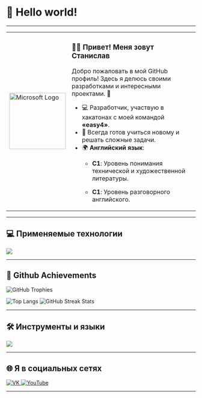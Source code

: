 # 👋 Hello world!
---

<table>
  <tr>
    <td>
      <img src="https://upload.wikimedia.org/wikipedia/commons/4/44/Microsoft_logo.svg" alt="Microsoft Logo" width="150" height="auto">
    </td>
    <td>
      
### 👨‍💻 Привет! Меня зовут Станислав

Добро пожаловать в мой GitHub профиль! Здесь я делюсь своими разработками и интересными проектами. 🌟

- 💻 Разработчик, участвую в хакатонах с моей командой **«easy4»**.
- 🧠 Всегда готов учиться новому и решать сложные задачи.
- 🌍 **Английский язык**:
  - **C1**: Уровень понимания технической и художественной литературы.
  - **C1**: Уровень разговорного английского.

    </td>
  </tr>
</table>


---


## 💻 Применяемые технологии

<p align="left">
  <img src="https://skillicons.dev/icons?i=vue,cs,dotnet,cpp,php,postgres,mysql,azure,blazor&theme=light" />
</p>

---

## 🚀 Github Achievements

<p align="left">
  <img src="https://github-profile-trophy.vercel.app/?username=stasnorman&theme=flat&no-bg=true&margin-w=15" alt="GitHub Trophies" />
</p>

<p align="left">
  <img src="https://github-readme-stats.vercel.app/api/top-langs/?username=stasnorman&layout=compact&theme=transparent" alt="Top Langs" />

  <img src="https://github-readme-streak-stats.herokuapp.com/?user=stasnorman&theme=light" alt="GitHub Streak Stats" />
</p>

---

## 🛠️ Инструменты и языки

<p align="left">
  <img src="https://skillicons.dev/icons?i=cs,dotnet,cpp,react,ts,py,cmake,postgres,github&perline=10" />
</p>

---

## 🌐 Я в социальных сетях

<p align="left">
  <a href="https://vk.com/dantejke" target="_blank">
    <img src="https://img.shields.io/badge/-VK-4680C2?style=flat&logo=vk&logoColor=white" alt="VK" />
  </a>
  <a href="https://www.youtube.com/channel/UCvclan-pHgz5LZ1ky_f1z1g?sub_confirmation=1" target="_blank">
    <img src="https://img.shields.io/badge/YouTube-FF0000?style=flat&logo=youtube&logoColor=white" alt="YouTube" />
  </a>
</p>

---
